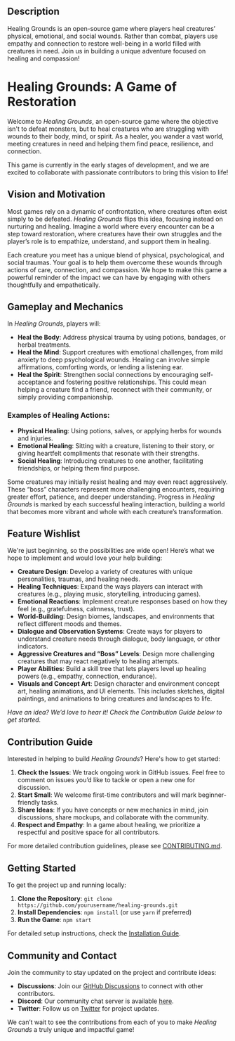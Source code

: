## Description
Healing Grounds is an open-source game where players heal creatures’ physical, emotional, and social wounds. Rather than combat, players use empathy and connection to restore well-being in a world filled with creatures in need. Join us in building a unique adventure focused on healing and compassion!


# Healing Grounds: A Game of Restoration

Welcome to *Healing Grounds*, an open-source game where the objective isn't to defeat monsters, but to heal creatures who are struggling with wounds to their body, mind, or spirit. As a healer, you wander a vast world, meeting creatures in need and helping them find peace, resilience, and connection.

This game is currently in the early stages of development, and we are excited to collaborate with passionate contributors to bring this vision to life!


## Vision and Motivation

Most games rely on a dynamic of confrontation, where creatures often exist simply to be defeated. *Healing Grounds* flips this idea, focusing instead on nurturing and healing. Imagine a world where every encounter can be a step toward restoration, where creatures have their own struggles and the player’s role is to empathize, understand, and support them in healing. 

Each creature you meet has a unique blend of physical, psychological, and social traumas. Your goal is to help them overcome these wounds through actions of care, connection, and compassion. We hope to make this game a powerful reminder of the impact we can have by engaging with others thoughtfully and empathetically.

## Gameplay and Mechanics

In *Healing Grounds*, players will:

- **Heal the Body**: Address physical trauma by using potions, bandages, or herbal treatments.
- **Heal the Mind**: Support creatures with emotional challenges, from mild anxiety to deep psychological wounds. Healing can involve simple affirmations, comforting words, or lending a listening ear.
- **Heal the Spirit**: Strengthen social connections by encouraging self-acceptance and fostering positive relationships. This could mean helping a creature find a friend, reconnect with their community, or simply providing companionship.

### Examples of Healing Actions:
- **Physical Healing**: Using potions, salves, or applying herbs for wounds and injuries.
- **Emotional Healing**: Sitting with a creature, listening to their story, or giving heartfelt compliments that resonate with their strengths.
- **Social Healing**: Introducing creatures to one another, facilitating friendships, or helping them find purpose.

Some creatures may initially resist healing and may even react aggressively. These “boss” characters represent more challenging encounters, requiring greater effort, patience, and deeper understanding. Progress in *Healing Grounds* is marked by each successful healing interaction, building a world that becomes more vibrant and whole with each creature’s transformation.

## Feature Wishlist

We're just beginning, so the possibilities are wide open! Here’s what we hope to implement and would love your help building:

- **Creature Design**: Develop a variety of creatures with unique personalities, traumas, and healing needs.
- **Healing Techniques**: Expand the ways players can interact with creatures (e.g., playing music, storytelling, introducing games).
- **Emotional Reactions**: Implement creature responses based on how they feel (e.g., gratefulness, calmness, trust).
- **World-Building**: Design biomes, landscapes, and environments that reflect different moods and themes.
- **Dialogue and Observation Systems**: Create ways for players to understand creature needs through dialogue, body language, or other indicators.
- **Aggressive Creatures and “Boss” Levels**: Design more challenging creatures that may react negatively to healing attempts.
- **Player Abilities**: Build a skill tree that lets players level up healing powers (e.g., empathy, connection, endurance).
- **Visuals and Concept Art**: Design character and environment concept art, healing animations, and UI elements. This includes sketches, digital paintings, and animations to bring creatures and landscapes to life.

*Have an idea? We’d love to hear it! Check the Contribution Guide below to get started.*


## Contribution Guide

Interested in helping to build *Healing Grounds*? Here's how to get started:

1. **Check the Issues**: We track ongoing work in GitHub issues. Feel free to comment on issues you’d like to tackle or open a new one for discussion.
2. **Start Small**: We welcome first-time contributors and will mark beginner-friendly tasks.
3. **Share Ideas**: If you have concepts or new mechanics in mind, join discussions, share mockups, and collaborate with the community.
4. **Respect and Empathy**: In a game about healing, we prioritize a respectful and positive space for all contributors.

For more detailed contribution guidelines, please see [CONTRIBUTING.md](CONTRIBUTING.md).


## Getting Started

To get the project up and running locally:

1. **Clone the Repository**: `git clone https://github.com/yourusername/healing-grounds.git`
2. **Install Dependencies**: `npm install` (or use `yarn` if preferred)
3. **Run the Game**: `npm start`

For detailed setup instructions, check the [Installation Guide](INSTALLATION.md).


## Community and Contact

Join the community to stay updated on the project and contribute ideas:

- **Discussions**: Join our [GitHub Discussions](#) to connect with other contributors.
- **Discord**: Our community chat server is available [here](#).
- **Twitter**: Follow us on [Twitter](#) for project updates.

We can’t wait to see the contributions from each of you to make *Healing Grounds* a truly unique and impactful game!


